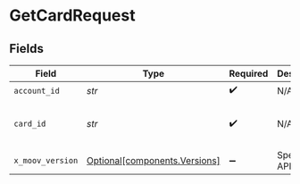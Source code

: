 # GetCardRequest


## Fields

| Field                                                                | Type                                                                 | Required                                                             | Description                                                          | Example                                                              |
| -------------------------------------------------------------------- | -------------------------------------------------------------------- | -------------------------------------------------------------------- | -------------------------------------------------------------------- | -------------------------------------------------------------------- |
| `account_id`                                                         | *str*                                                                | :heavy_check_mark:                                                   | N/A                                                                  |                                                                      |
| `card_id`                                                            | *str*                                                                | :heavy_check_mark:                                                   | N/A                                                                  | 01234567-89ab-cdef-0123-456789abcdef                                 |
| `x_moov_version`                                                     | [Optional[components.Versions]](../../models/components/versions.md) | :heavy_minus_sign:                                                   | Specify an API version.                                              |                                                                      |